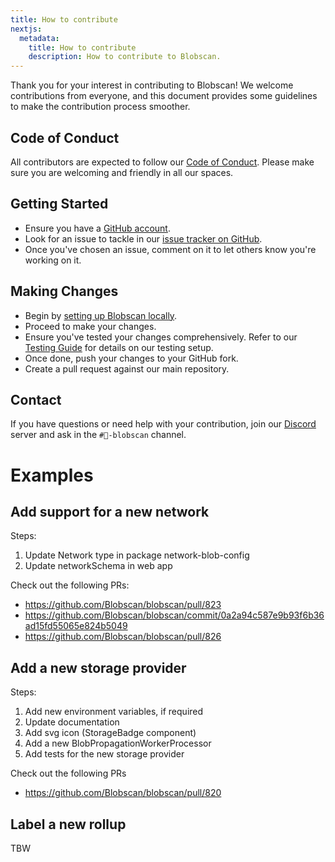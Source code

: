 ```yaml
---
title: How to contribute
nextjs:
  metadata:
    title: How to contribute
    description: How to contribute to Blobscan.
---
```


Thank you for your interest in contributing to Blobscan! We welcome contributions from everyone, and this document provides some guidelines to make the contribution process smoother.

## Code of Conduct

All contributors are expected to follow our [Code of Conduct](/docs/code-of-conduct). Please make sure you are welcoming and friendly in all our spaces.

## Getting Started

- Ensure you have a [GitHub account](https://github.com/).
- Look for an issue to tackle in our [issue tracker on GitHub](https://github.com/Blobscan/blobscan/issues).
- Once you've chosen an issue, comment on it to let others know you're working on it.

## Making Changes

- Begin by [setting up Blobscan locally](/docs/running-blobscan-locally).
- Proceed to make your changes.
- Ensure you've tested your changes comprehensively. Refer to our [Testing Guide](/docs/testing) for details on our testing setup.
- Once done, push your changes to your GitHub fork.
- Create a pull request against our main repository.

## Contact

If you have questions or need help with your contribution, join our [Discord](https://discordapp.com/invite/fmqrqhkjHY/) server and ask in the `#🔎-blobscan` channel.

# Examples

## Add support for a new network

Steps:

1. Update Network type in package network-blob-config
2. Update networkSchema in web app

Check out the following PRs:

* https://github.com/Blobscan/blobscan/pull/823
* https://github.com/Blobscan/blobscan/commit/0a2a94c587e9b93f6b36ad15fd55065e824b5049
* https://github.com/Blobscan/blobscan/pull/826

## Add a new storage provider

Steps:

1. Add new environment variables, if required
2. Update documentation
3. Add svg icon (StorageBadge component)
4. Add a new BlobPropagationWorkerProcessor
5. Add tests for the new storage provider

Check out the following PRs

* https://github.com/Blobscan/blobscan/pull/820

## Label a new rollup

TBW

